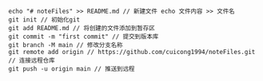 <!--
 * @Author: your name
 * @Date: 2020-11-25 14:16:37
 * @LastEditTime: 2020-11-25 14:24:37
 * @LastEditors: Please set LastEditors
 * @Description: In User Settings Edit
 * @FilePath: \note-files\gitHubUpload.md
-->
```
echo "# noteFiles" >> README.md // 新建文件 echo 文件内容 >> 文件名
git init // 初始化git
git add README.md // 将创建的文件添加到暂存区
git commit -m "first commit" // 提交到版本库
git branch -M main // 修改分支名称
git remote add origin // https://github.com/cuicong1994/noteFiles.git // 连接远程仓库
git push -u origin main // 推送到远程
```